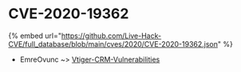 # CVE-2020-19362
{% embed url="https://github.com/Live-Hack-CVE/full_database/blob/main/cves/2020/CVE-2020-19362.json" %}

* EmreOvunc ~> [Vtiger-CRM-Vulnerabilities](https://www.alice-snow.ru/2020/database/cve-2020-19362/vtiger-crm-vulnerabilities-emreovunc)